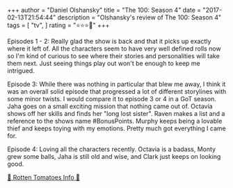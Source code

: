 +++
author = "Daniel Olshansky"
title = "The 100: Season 4"
date = "2017-02-13T21:54:44"
description = "Olshansky's review of The 100: Season 4"
tags = [
    "tv",
]
rating = "⭐⭐⭐🌟"
+++

Episodes 1 - 2: Really glad the show is back and that it picks up exactly where it left of. All the characters seem to have very well defined rolls now so I'm kind of curious to see where their stories and personalities will take them next. Just seeing things play out won't be enough to keep me intrigued.

Episode 3: While there was nothing in particular that blew me away, I think it was an overall solid episode that progressed a lot of different storylines with some minor twists. I would compare it to episode 3 or 4 in a GoT season. Jaha goes on a small exciting mission that nothing came out of. Octavia shows off her skills and finds her "long lost sister". Raven makes a list and a reference to the shows name #BonusPoints. Murphy keeps being a lovable thief and keeps toying with my emotions. Pretty much got everything I came for.

Episode 4: Loving all the characters recently. Octavia is a badass, Monty grew some balls, Jaha is still old and wise, and Clark just keeps on looking good.

[🍅 Rotten Tomatoes Info 🍅](https://www.rottentomatoes.com//tv/the_100/s04)